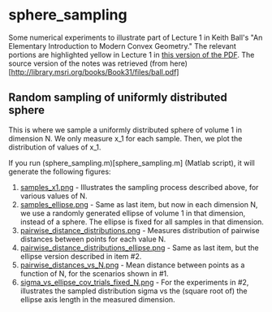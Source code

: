 # sphere_sampling

Some numerical experiments to illustrate part of Lecture 1 in Keith Ball's "An Elementary Introduction to Modern Convex Geometry."  The relevant portions are highlighted yellow in Lecture 1 in [this version of the PDF](ball.pdf).  The source version of the notes was retrieved (from here)[http://library.msri.org/books/Book31/files/ball.pdf]

## Random sampling of uniformly distributed sphere

This is where we sample a uniformly distributed sphere of volume 1 in dimension N.  We only measure x_1 for each sample. Then, we plot the distribution of values of x_1.

If you run (sphere_sampling.m)[sphere_sampling.m] (Matlab script), it will generate the following figures:

1. [samples_x1.png](samples_x1.png) - Illustrates the sampling process described above, for various values of N.
2. [samples_ellipse.png](samples_ellipse.png) - Same as last item, but now in each dimension N, we use a randomly generated ellipse of volume 1 in that dimension, instead of a sphere. The ellipse is fixed for all samples in that dimension.
3. [pairwise_distance_distributions.png](pairwise_distance_distributions.png) - Measures distribution of pairwise distances between points for each value N.
4. [pairwise_distance_distributions_ellipse.png](pairwise_distance_distributions_ellipse.png) - Same as last item, but the ellipse version described in item #2.
5. [pairwise_distances_vs_N.png](pairwise_distances_vs_N.png) - Mean distance between points as a function of N, for the scenarios shown in #1.
6. [sigma_vs_ellipse_cov_trials_fixed_N.png](sigma_vs_ellipse_cov_trials_fixed_N.png) - For the experiments in #2, illustrates the sampled distribution sigma vs the (square root of) the ellipse axis length in the measured dimension.

